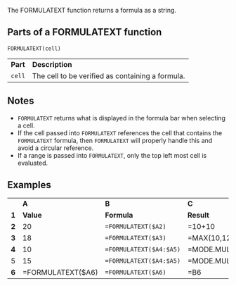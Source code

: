 The FORMULATEXT function returns a formula as a string.

Parts of a FORMULATEXT function
-------------------------------

`FORMULATEXT(cell)`

|  |  |
| --- | --- |
| **Part** | **Description** |
| `cell` | The cell to be verified as containing a formula. |

Notes
-----

* `FORMULATEXT` returns what is displayed in the formula bar when selecting a cell.
* If the cell passed into `FORMULATEXT` references the cell that contains the `FORMULATEXT` formula, then `FORMULATEXT` will properly handle this and avoid a circular reference.
* If a range is passed into `FORMULATEXT`, only the top left most cell is evaluated.

Examples
--------

|  |  |  |  |
| --- | --- | --- | --- |
|  | **A** | **B** | **C** |
| **1** | **Value** | **Formula** | **Result** |
| **2** | 20 | `=FORMULATEXT($A2)` | =10+10 |
| **3** | 18 | `=FORMULATEXT($A3)` | =MAX(10,12,18) |
| **4** | 10 | `=FORMULATEXT($A4:$A5)` | =MODE.MULT(10,15,10,15) |
| 5 | 15 | `=FORMULATEXT($A4:$A5)` | =MODE.MULT(10,15,10,15) |
| **6** | =FORMULATEXT($A6) | `=FORMULATEXT($A6)` | =B6 |